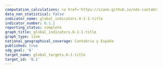```yaml
---
computation_calculations: <a href='https://icane.github.io/ods-cantabria/assets/pdf/6.1.1.1.pdf' target='_blank'>Proporción de personas que reciben suministro de agua con cobertura del Sistema Nacional de Aguas de Consumo</a>
data_non_statistical: false
indicator_name: global_indicators.6-1-1-title
indicator_number: 6.1.1
reporting_status: complete
graph_title: global_indicators.6-1-1-title
graph_type: line
national_geographical_coverage: Cantabria y España
published: true
sdg_goal: '6'
target_name: global_targets.6-1-title
target_id: '6.1'
---
```

